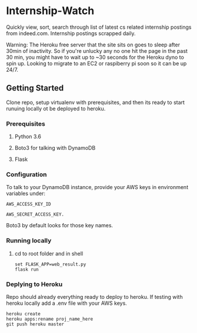 # Internship-Watch

Quickly view, sort, search through list of latest cs related internship postings from indeed.com. Internship postings scrapped daily.

Warning: The Heroku free server that the site sits on goes to sleep after 30min of inactivity. So if you're unlucky any no one hit the page in the past 30 min, you might have to wait up to ~30 seconds for the Heroku dyno to spin up. Looking to migrate to an EC2 or raspiberry pi soon so it can be up 24/7.

## Getting Started 

Clone repo, setup virtualenv with prerequisites, and then its ready to start runuing locally ot be deployed to heroku.

### Prerequisites

1. Python 3.6

2. Boto3 for talking with DynamoDB

3. Flask

### Configuration

To talk to your DynamoDB instance, provide your AWS keys in environment variables under:
 
    AWS_ACCESS_KEY_ID 
    
    AWS_SECRET_ACCESS_KEY. 

Boto3 by default looks for those key names.

### Running locally


1. cd to root folder and in shell

    ```
    set FLASK_APP=web_result.py
    flask run
    ```


### Deplying to Heroku

Repo should already everything ready to deploy to heroku. If testing with heroku locally add a .env file with your AWS keys. 
    
    heroku create
    heroku apps:rename proj_name_here
    git push heroku master
 



